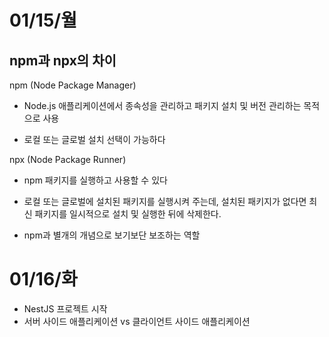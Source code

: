 # 01/15/월
## npm과 npx의 차이

npm (Node Package Manager)

- Node.js 애플리케이션에서 종속성을 관리하고 패키지 설치 및 버전 관리하는 목적으로 사용

- 로컬 또는 글로벌 설치 선택이 가능하다

npx (Node Package Runner)

- npm 패키지를 실행하고 사용할 수 있다

- 로컬 또는 글로벌에 설치된 패키지를 실행시켜 주는데, 설치된 패키지가 없다면 최신 패키지를 일시적으로 설치 및 실행한 뒤에 삭제한다.

- npm과 별개의 개념으로 보기보단 보조하는 역할

# 01/16/화

- NestJS 프로젝트 시작
- 서버 사이드 애플리케이션 vs 클라이언트 사이드 애플리케이션
